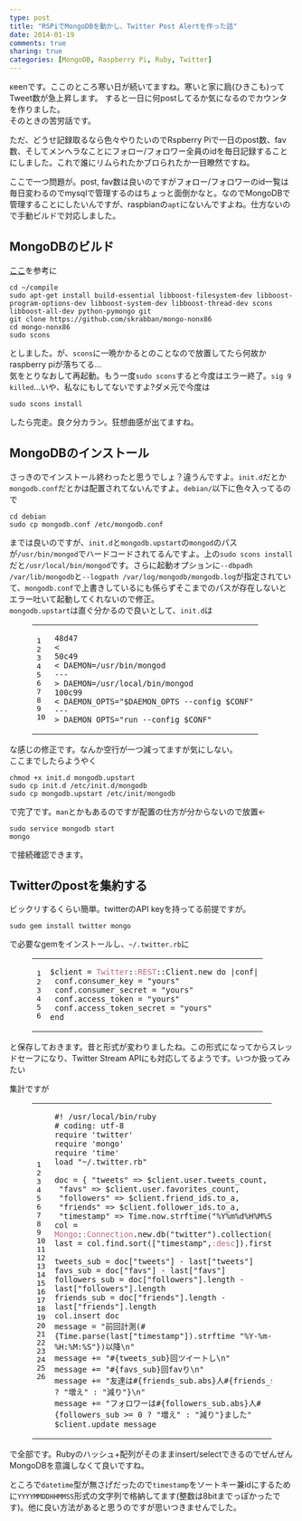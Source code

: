 ```yaml
---
type: post
title: "RSPiでMongoDBを動かし、Twitter Post Alertを作った話"
date: 2014-01-19
comments: true
sharing: true
categories: [MongoDB, Raspberry Pi, Ruby, Twitter]
---
```

κeenです。ここのところ寒い日が続いてますね。寒いと家に扃(ひきこも)ってTweet数が急上昇します。 すると一日に何postしてるか気になるのでカウンタを作りました。  
そのときの苦労話です。

<!--more-->

ただ、どうせ記録取るなら色々やりたいのでRspberry Piで一日のpost数、fav数、そしてメンヘラなことにフォロー/フォロワー全員のidを毎日記録することにしました。これで誰にリムられたかブロられたか一目瞭然ですね。

ここで一つ問題が。post, fav数は良いのですがフォロー/フォロワーのid一覧は毎日変わるのでmysqlで管理するのはちょっと面倒かなと。なのでMongoDBで管理することにしたいんですが、raspbianの`apt`にないんですよね。仕方ないので手動ビルドで対応しました。

## MongoDBのビルド

[ここ](http://c-mobberley.com/wordpress/index.php/2013/10/14/raspberry-pi-mongodb-installation-the-working-guide/)を参考に

    cd ~/compile
    sudo apt-get install build-essential libboost-filesystem-dev libboost-program-options-dev libboost-system-dev libboost-thread-dev scons libboost-all-dev python-pymongo git
    git clone https://github.com/skrabban/mongo-nonx86
    cd mongo-nonx86
    sudo scons

としました。が、`scons`に一晩かかるとのことなので放置してたら何故かraspberry piが落ちてる…  
気をとりなおして再起動。もう一度`sudo scons`すると今度はエラー終了。`sig 9 killed`…いや、私なにもしてないですよ?ダメ元で今度は

    sudo scons install

したら完走。良ク分カラン。狂想曲感が出てますね。

## MongoDBのインストール

さっきのでインストール終わったと思うでしょ？違うんですよ。`init.d`だとか`mongodb.conf`だとかは配置されてないんですよ。`debian/`以下に色々入ってるので

    cd debian
    sudo cp mongodb.conf /etc/mongodb.conf

までは良いのですが、`init.d`と`mongodb.upstart`の`mongod`のパスが`/usr/bin/mongod`でハードコードされてるんですよ。上の`sudo scons install`だと`/usr/local/bin/mongod`です。さらに起動オプションに`--dbpadh /var/lib/mongodb`と`--logpath /var/log/mongodb/mongodb.log`が指定されていて、`mongodb.conf`で上書きしているにも係らずそこまでのパスが存在しないとエラー吐いて起動してくれないので修正。  
`mongodb.upstart`は直ぐ分かるので良いとして、`init.d`は

<figure class="code"><div class="highlight"><table><tr>
<td class="gutter"><pre class="line-numbers"><span class="line-number">1</span>
<span class="line-number">2</span>
<span class="line-number">3</span>
<span class="line-number">4</span>
<span class="line-number">5</span>
<span class="line-number">6</span>
<span class="line-number">7</span>
<span class="line-number">8</span>
<span class="line-number">9</span>
<span class="line-number">10</span>
</pre></td>
<td class="code"><pre><code class=""><span class="line">48d47
</span><span class="line">&lt; 
</span><span class="line">50c49
</span><span class="line">&lt; DAEMON=/usr/bin/mongod
</span><span class="line">---
</span><span class="line">&gt; DAEMON=/usr/local/bin/mongod
</span><span class="line">100c99
</span><span class="line">&lt; DAEMON_OPTS="$DAEMON_OPTS --config $CONF"
</span><span class="line">---
</span><span class="line">&gt; DAEMON_OPTS="run --config $CONF"
</span></code></pre></td>
</tr></table></div></figure>

な感じの修正です。なんか空行が一つ減ってますが気にしない。  
ここまでしたらようやく

    chmod +x init.d mongodb.upstart
    sudo cp init.d /etc/init.d/mongodb
    sudo cp mongodb.upstart /etc/init/mongodb

で完了です。`man`とかもあるのですが配置の仕方が分からないので放置←

    sudo service mongodb start
    mongo

で接続確認できます。

## Twitterのpostを集約する

ビックリするくらい簡単。twitterのAPI keyを持ってる前提ですが。

    sudo gem install twitter mongo

で必要なgemをインストールし、`~/.twitter.rb`に

<figure class="code"><figcaption><span></span></figcaption><div class="highlight"><table><tr>
<td class="gutter"><pre class="line-numbers"><span class="line-number">1</span>
<span class="line-number">2</span>
<span class="line-number">3</span>
<span class="line-number">4</span>
<span class="line-number">5</span>
<span class="line-number">6</span>
</pre></td>
<td class="code"><pre><code class="ruby"><span class="line"><span class="vg">$client</span> <span class="o">=</span> <span class="ss">Twitter</span><span class="p">:</span><span class="ss">:REST</span><span class="o">::</span><span class="no">Client</span><span class="o">.</span><span class="n">new</span> <span class="k">do</span> <span class="o">|</span><span class="n">conf</span><span class="o">|</span>
</span><span class="line"> <span class="n">conf</span><span class="o">.</span><span class="n">consumer_key</span> <span class="o">=</span> <span class="s2">"yours"</span>
</span><span class="line"> <span class="n">conf</span><span class="o">.</span><span class="n">consumer_secret</span> <span class="o">=</span> <span class="s2">"yours"</span>
</span><span class="line"> <span class="n">conf</span><span class="o">.</span><span class="n">access_token</span> <span class="o">=</span> <span class="s2">"yours"</span>
</span><span class="line"> <span class="n">conf</span><span class="o">.</span><span class="n">access_token_secret</span> <span class="o">=</span> <span class="s2">"yours"</span>
</span><span class="line"><span class="k">end</span>
</span></code></pre></td>
</tr></table></div></figure>

と保存しておきます。昔と形式が変わりましたね。この形式になってからスレッドセーフになり、Twitter Stream APIにも対応してるようです。いつか扱ってみたい

集計ですが

<figure class="code"><figcaption><span></span></figcaption><div class="highlight"><table><tr>
<td class="gutter"><pre class="line-numbers"><span class="line-number">1</span>
<span class="line-number">2</span>
<span class="line-number">3</span>
<span class="line-number">4</span>
<span class="line-number">5</span>
<span class="line-number">6</span>
<span class="line-number">7</span>
<span class="line-number">8</span>
<span class="line-number">9</span>
<span class="line-number">10</span>
<span class="line-number">11</span>
<span class="line-number">12</span>
<span class="line-number">13</span>
<span class="line-number">14</span>
<span class="line-number">15</span>
<span class="line-number">16</span>
<span class="line-number">17</span>
<span class="line-number">18</span>
<span class="line-number">19</span>
<span class="line-number">20</span>
<span class="line-number">21</span>
<span class="line-number">22</span>
<span class="line-number">23</span>
<span class="line-number">24</span>
<span class="line-number">25</span>
<span class="line-number">26</span>
</pre></td>
<td class="code"><pre><code class="ruby"><span class="line"><span class="c1">#! /usr/local/bin/ruby</span>
</span><span class="line"><span class="c1"># coding: utf-8</span>
</span><span class="line"><span class="nb">require</span> <span class="s1">'twitter'</span>
</span><span class="line"><span class="nb">require</span> <span class="s1">'mongo'</span>
</span><span class="line"><span class="nb">require</span> <span class="s1">'time'</span>
</span><span class="line"><span class="nb">load</span> <span class="s2">"~/.twitter.rb"</span>
</span><span class="line">
</span><span class="line"><span class="n">doc</span> <span class="o">=</span> <span class="p">{</span> <span class="s2">"tweets"</span> <span class="o">=&gt;</span> <span class="vg">$client</span><span class="o">.</span><span class="n">user</span><span class="o">.</span><span class="n">tweets_count</span><span class="p">,</span>
</span><span class="line"> <span class="s2">"favs"</span> <span class="o">=&gt;</span> <span class="vg">$client</span><span class="o">.</span><span class="n">user</span><span class="o">.</span><span class="n">favorites_count</span><span class="p">,</span>
</span><span class="line"> <span class="s2">"followers"</span> <span class="o">=&gt;</span> <span class="vg">$client</span><span class="o">.</span><span class="n">friend_ids</span><span class="o">.</span><span class="n">to_a</span><span class="p">,</span>
</span><span class="line"> <span class="s2">"friends"</span> <span class="o">=&gt;</span> <span class="vg">$client</span><span class="o">.</span><span class="n">follower_ids</span><span class="o">.</span><span class="n">to_a</span><span class="p">,</span>
</span><span class="line"> <span class="s2">"timestamp"</span> <span class="o">=&gt;</span> <span class="no">Time</span><span class="o">.</span><span class="n">now</span><span class="o">.</span><span class="n">strftime</span><span class="p">(</span><span class="s2">"%Y%m%d%H%M%S"</span><span class="p">)}</span>
</span><span class="line"><span class="n">col</span> <span class="o">=</span> <span class="ss">Mongo</span><span class="p">:</span><span class="ss">:Connection</span><span class="o">.</span><span class="n">new</span><span class="o">.</span><span class="n">db</span><span class="p">(</span><span class="s2">"twitter"</span><span class="p">)</span><span class="o">.</span><span class="n">collection</span><span class="p">(</span><span class="s2">"tweets"</span><span class="p">)</span>
</span><span class="line"><span class="n">last</span> <span class="o">=</span> <span class="n">col</span><span class="o">.</span><span class="n">find</span><span class="o">.</span><span class="n">sort</span><span class="p">(</span><span class="o">[</span><span class="s2">"timestamp"</span><span class="p">,</span><span class="ss">:desc</span><span class="o">]</span><span class="p">)</span><span class="o">.</span><span class="n">first</span>
</span><span class="line">
</span><span class="line"><span class="n">tweets_sub</span> <span class="o">=</span> <span class="n">doc</span><span class="o">[</span><span class="s2">"tweets"</span><span class="o">]</span> <span class="o">-</span> <span class="n">last</span><span class="o">[</span><span class="s2">"tweets"</span><span class="o">]</span>
</span><span class="line"><span class="n">favs_sub</span> <span class="o">=</span> <span class="n">doc</span><span class="o">[</span><span class="s2">"favs"</span><span class="o">]</span> <span class="o">-</span> <span class="n">last</span><span class="o">[</span><span class="s2">"favs"</span><span class="o">]</span>
</span><span class="line"><span class="n">followers_sub</span> <span class="o">=</span> <span class="n">doc</span><span class="o">[</span><span class="s2">"followers"</span><span class="o">].</span><span class="n">length</span> <span class="o">-</span> <span class="n">last</span><span class="o">[</span><span class="s2">"followers"</span><span class="o">].</span><span class="n">length</span>
</span><span class="line"><span class="n">friends_sub</span> <span class="o">=</span> <span class="n">doc</span><span class="o">[</span><span class="s2">"friends"</span><span class="o">].</span><span class="n">length</span> <span class="o">-</span> <span class="n">last</span><span class="o">[</span><span class="s2">"friends"</span><span class="o">].</span><span class="n">length</span>
</span><span class="line"><span class="n">col</span><span class="o">.</span><span class="n">insert</span> <span class="n">doc</span>
</span><span class="line"><span class="n">message</span> <span class="o">=</span> <span class="s2">"前回計測(</span><span class="si">#{</span><span class="no">Time</span><span class="o">.</span><span class="n">parse</span><span class="p">(</span><span class="n">last</span><span class="o">[</span><span class="s2">"timestamp"</span><span class="o">]</span><span class="p">)</span><span class="o">.</span><span class="n">strftime</span> <span class="s2">"%Y-%m-%d %H:%M:%S"</span><span class="si">}</span><span class="s2">)以降</span><span class="se">\n</span><span class="s2">"</span>
</span><span class="line"><span class="n">message</span> <span class="o">+=</span> <span class="s2">"</span><span class="si">#{</span><span class="n">tweets_sub</span><span class="si">}</span><span class="s2">回ツイートし</span><span class="se">\n</span><span class="s2">"</span>
</span><span class="line"><span class="n">message</span> <span class="o">+=</span> <span class="s2">"</span><span class="si">#{</span><span class="n">favs_sub</span><span class="si">}</span><span class="s2">回favり</span><span class="se">\n</span><span class="s2">"</span>
</span><span class="line"><span class="n">message</span> <span class="o">+=</span> <span class="s2">"友達は</span><span class="si">#{</span><span class="n">friends_sub</span><span class="o">.</span><span class="n">abs</span><span class="si">}</span><span class="s2">人</span><span class="si">#{</span><span class="n">friends_sub</span> <span class="o">&gt;=</span> <span class="mi">0</span> <span class="o">?</span> <span class="s2">"増え"</span> <span class="p">:</span> <span class="s2">"減り"</span><span class="si">}</span><span class="se">\n</span><span class="s2">"</span>
</span><span class="line"><span class="n">message</span> <span class="o">+=</span> <span class="s2">"フォロワーは</span><span class="si">#{</span><span class="n">followers_sub</span><span class="o">.</span><span class="n">abs</span><span class="si">}</span><span class="s2">人</span><span class="si">#{</span><span class="n">followers_sub</span> <span class="o">&gt;=</span> <span class="mi">0</span> <span class="o">?</span> <span class="s2">"増え"</span> <span class="p">:</span> <span class="s2">"減り"</span><span class="si">}</span><span class="s2">ました"</span>
</span><span class="line"><span class="vg">$client</span><span class="o">.</span><span class="n">update</span> <span class="n">message</span>
</span></code></pre></td>
</tr></table></div></figure>

で全部です。Rubyのハッシュ+配列がそのままinsert/selectできるのでぜんぜんMongoDBを意識しなくて良いですね。

ところで`datetime`型が無さげだったので`timestamp`をソートキー兼idにするために`YYYYMMDDHHMMSS`形式の文字列で格納してます(整数は8bitまでっぽかったです)。他に良い方法があると思うのですが思いつきませんでした。


